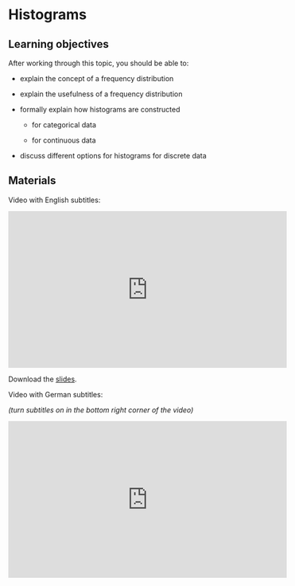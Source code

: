 # Histograms

## Learning objectives

After working through this topic, you should be able to:

- explain the concept of a frequency distribution

- explain the usefulness of a frequency distribution

- formally explain how histograms are constructed

  - for categorical data

  - for continuous data

- discuss different options for histograms for discrete data

## Materials

Video with English subtitles:

<iframe
  src="https://electure.uni-bonn.de/paella7/ui/watch.html?id=1b8bb337-a290-4858-872c-048f26f5cdfd"
  width="560"
  height="315"
  frameborder="0"
  allowfullscreen
></iframe>

Download the [slides](descriptive_statistics-histograms.pdf).

Video with German subtitles:

*(turn subtitles on in the bottom right corner of the video)*

<iframe
  src="https://electure.uni-bonn.de/paella7/ui/watch.html?id=8374fac0-eb76-4c17-8228-274509019f40"
  width="560"
  height="315"
  frameborder="0"
  allowfullscreen
></iframe>
